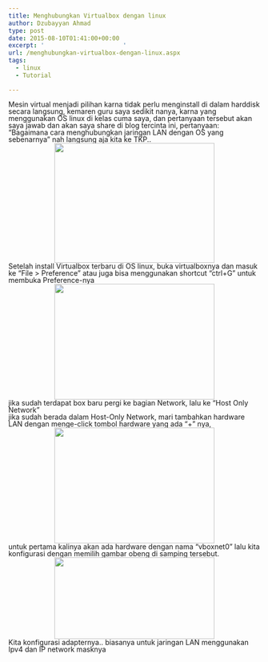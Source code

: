 ```yaml
---
title: Menghubungkan Virtualbox dengan linux
author: Dzubayyan Ahmad
type: post
date: 2015-08-10T01:41:00+00:00
excerpt: '						'
url: /menghubungkan-virtualbox-dengan-linux.aspx
tags:
  - linux
  - Tutorial

---
```

<div style="line-height: 100%; margin-bottom: 0in;" align="left">
  Mesin virtual menjadi pilihan karna tidak perlu menginstall di dalam harddisk secara langsung, kemaren guru saya sedikit nanya, karna yang menggunakan OS linux di kelas cuma saya, dan pertanyaan tersebut akan saya jawab dan akan saya share di blog tercinta ini, pertanyaan: “Bagaimana cara menghubungkan jaringan LAN dengan OS yang sebenarnya” <kurang lebih seperti itu> nah langsung aja kita ke TKP..
</div>

<div style="line-height: 100%; margin-bottom: 0in;" align="left">
</div>

<div style="clear: both; text-align: center;">
  <a style="margin-left: 1em; margin-right: 1em;" href="https://4.bp.blogspot.com/-fPzianvqYN4/VcgAfxHSuEI/AAAAAAAAAyM/O-Zt4HoVwiA/s1600/Screenshot%2Bfrom%2B2015-08-10%2B05%253A34%253A36.png"><img loading="lazy" decoding="async" src="https://4.bp.blogspot.com/-fPzianvqYN4/VcgAfxHSuEI/AAAAAAAAAyM/O-Zt4HoVwiA/s320/Screenshot%2Bfrom%2B2015-08-10%2B05%253A34%253A36.png" alt="" alt="" width="320" height="239" border="0" /></a>
</div>

<div style="line-height: 100%; margin-bottom: 0in;" align="left">
</div>

<div style="line-height: 100%; margin-bottom: 0in;" align="left">
</div>

<div style="line-height: 100%; margin-bottom: 0in;" align="left">
  Setelah install Virtualbox terbaru di OS linux, buka virtualboxnya dan masuk ke “File > Preference” atau juga bisa menggunakan shortcut “ctrl+G” untuk membuka Preference-nya
</div>

<div style="line-height: 100%; margin-bottom: 0in;" align="left">
</div>



<div style="clear: both; text-align: center;">
  <a style="margin-left: 1em; margin-right: 1em;" href="https://4.bp.blogspot.com/-paQJYpzU7Rg/VcgAr4bXYII/AAAAAAAAAyU/3J2jTNA5eI0/s1600/Screenshot%2Bfrom%2B2015-08-10%2B08%253A38%253A42.png"><img loading="lazy" decoding="async" src="https://4.bp.blogspot.com/-paQJYpzU7Rg/VcgAr4bXYII/AAAAAAAAAyU/3J2jTNA5eI0/s320/Screenshot%2Bfrom%2B2015-08-10%2B08%253A38%253A42.png" alt="" alt="" width="320" height="231" border="0" /></a>
</div>

<div style="line-height: 100%; margin-bottom: 0in;" align="left">
</div>

<div style="line-height: 100%; margin-bottom: 0in;" align="left">
  jika sudah terdapat box baru pergi ke bagian Network, lalu ke “Host Only Network”
</div>

<div style="line-height: 100%; margin-bottom: 0in;" align="left">
  jika sudah berada dalam Host-Only Network, mari tambahkan hardware LAN dengan menge-click tombol hardware yang ada “+” nya,
</div>

<div style="line-height: 100%; margin-bottom: 0in;" align="left">
</div>

<div style="clear: both; text-align: center;">
  <a style="margin-left: 1em; margin-right: 1em;" href="https://1.bp.blogspot.com/-wdmaSzFniXY/VcgBEC0sdZI/AAAAAAAAAyk/HMendx7qO08/s1600/Screenshot%2Bfrom%2B2015-08-10%2B08%253A40%253A20.png"><img loading="lazy" decoding="async" src="https://1.bp.blogspot.com/-wdmaSzFniXY/VcgBEC0sdZI/AAAAAAAAAyk/HMendx7qO08/s320/Screenshot%2Bfrom%2B2015-08-10%2B08%253A40%253A20.png" alt="" alt="" width="320" height="231" border="0" /></a>
</div>

<div style="clear: both; text-align: center;">
</div>

<div style="line-height: 100%; margin-bottom: 0in;" align="left">
</div>

<div style="line-height: 100%; margin-bottom: 0in;" align="left">
</div>

<div style="line-height: 100%; margin-bottom: 0in;" align="left">
  untuk pertama kalinya akan ada hardware dengan nama “vboxnet0” lalu kita konfigurasi dengan memilih gambar obeng di samping tersebut.
</div>

<div style="clear: both; text-align: center;">
  <a style="margin-left: 1em; margin-right: 1em;" href="https://2.bp.blogspot.com/-QrO2Sd2W3KY/VcgBL_7EKyI/AAAAAAAAAys/bV7KtH1Ryt0/s1600/Screenshot%2Bfrom%2B2015-08-10%2B08%253A40%253A56.png"><img loading="lazy" decoding="async" src="https://2.bp.blogspot.com/-QrO2Sd2W3KY/VcgBL_7EKyI/AAAAAAAAAys/bV7KtH1Ryt0/s320/Screenshot%2Bfrom%2B2015-08-10%2B08%253A40%253A56.png" alt="" alt="" width="320" height="163" border="0" /></a>
</div>

<div style="line-height: 100%; margin-bottom: 0in;" align="left">
</div>

<div style="line-height: 100%; margin-bottom: 0in;" align="left">
  Kita konfigurasi adapternya.. biasanya untuk jaringan LAN menggunakan Ipv4 dan IP network masknya
</div>